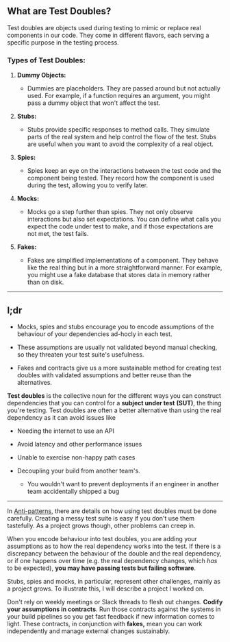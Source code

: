 ## What are Test Doubles?

Test doubles are objects used during testing to mimic or replace real components in our code. They come in different flavors, each serving a specific purpose in the testing process.

### Types of Test Doubles:

1.  **Dummy Objects:**
    
    -   Dummies are placeholders. They are passed around but not actually used. For example, if a function requires an argument, you might pass a dummy object that won't affect the test.
2.  **Stubs:**
    
    -   Stubs provide specific responses to method calls. They simulate parts of the real system and help control the flow of the test. Stubs are useful when you want to avoid the complexity of a real object.
3.  **Spies:**
    
    -   Spies keep an eye on the interactions between the test code and the component being tested. They record how the component is used during the test, allowing you to verify later.
4.  **Mocks:**
    
    -   Mocks go a step further than spies. They not only observe interactions but also set expectations. You can define what calls you expect the code under test to make, and if those expectations are not met, the test fails.
5.  **Fakes:**
    
    -   Fakes are simplified implementations of a component. They behave like the real thing but in a more straightforward manner. For example, you might use a fake database that stores data in memory rather than on disk.

---------------
##  l;dr

[](#tl-dr)

-   Mocks, spies and stubs encourage you to encode assumptions of the behaviour of your dependencies ad-hocly in each test.
    

-   These assumptions are usually not validated beyond manual checking, so they threaten your test suite's usefulness.
    

-   Fakes and contracts give us a more sustainable method for creating test doubles with validated assumptions and better reuse than the alternatives.

**Test doubles** is the collective noun for the different ways you can construct dependencies that you can control for a **subject under test**  **(SUT)**, the thing you're testing. Test doubles are often a better alternative than using the real dependency as it can avoid issues like

-   Needing the internet to use an API
    

-   Avoid latency and other performance issues
    

-   Unable to exercise non-happy path cases
    

-   Decoupling your build from another team's.
    
    -   You wouldn't want to prevent deployments if an engineer in another team accidentally shipped a bug
------
In [Anti-patterns,](https://quii.gitbook.io/learn-go-with-tests/meta/anti-patterns) there are details on how using test doubles must be done carefully. Creating a messy test suite is easy if you don't use them tastefully. As a project grows though, other problems can creep in.

When you encode behaviour into test doubles, you are adding your assumptions as to how the real dependency works into the test. If there is a discrepancy between the behaviour of the double and the real dependency, or if one happens over time (e.g. the real dependency changes, which _has_ to be expected), **you may have passing tests but failing software**.

Stubs, spies and mocks, in particular, represent other challenges, mainly as a project grows. To illustrate this, I will describe a project I worked on.

Don't rely on weekly meetings or Slack threads to flesh out changes. **Codify your assumptions in contracts**. Run those contracts against the systems in your build pipelines so you get fast feedback if new information comes to light. These contracts, in conjunction with **fakes,** mean you can work independently and manage external changes sustainably.